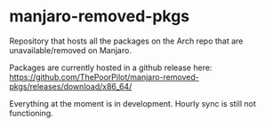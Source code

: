 # manjaro-removed-pkgs
Repository that hosts all the packages on the Arch repo that are unavailable/removed on Manjaro.

Packages are currently hosted in a github release here:
https://github.com/ThePoorPilot/manjaro-removed-pkgs/releases/download/x86_64/

Everything at the moment is in development. Hourly sync is still not functioning.
